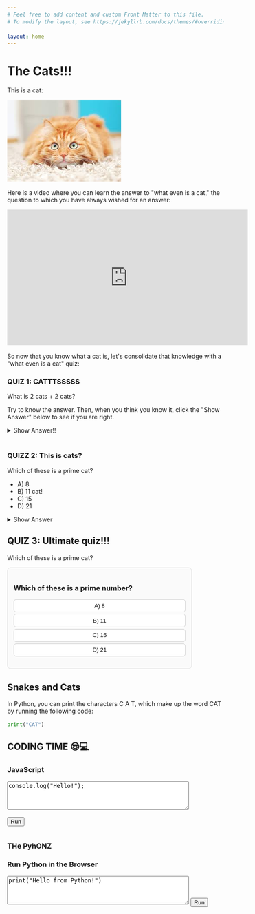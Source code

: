 ```yaml
---
# Feel free to add content and custom Front Matter to this file.
# To modify the layout, see https://jekyllrb.com/docs/themes/#overriding-theme-defaults

layout: home
---
```

# The Cats!!!

This is a cat:

![Cat](images/cat.jpeg)

Here is a video where you can learn the answer to "what even is a cat," the question to which you have always wished for an answer:

<iframe width="560" height="315" src="https://www.youtube.com/embed/laLAaTXGnp0?si=v1qstUcjSGFGL1QG" title="YouTube video player" frameborder="0" allow="accelerometer; autoplay; clipboard-write; encrypted-media; gyroscope; picture-in-picture; web-share" referrerpolicy="strict-origin-when-cross-origin" allowfullscreen></iframe>

So now that you know what a cat is, let's consolidate that knowledge with a "what even is a cat" quiz:

### QUIZ 1: CATTTSSSSS

What is 2 cats + 2 cats?

Try to know the answer. Then, when you think you know it, click the "Show Answer" below to see if you are right.

<details>
  <summary>Show Answer!!</summary>
  <p>CATS CATS CATS CATS</p>
</details>
<br>

### QUIZZ 2: This is cats?

Which of these is a prime cat?

- A) 8  
- B) 11 cat!  
- C) 15  
- D) 21  

<details>
  <summary>Show Answer</summary>
  <p>Correct answer: **B) 11**</p>
</details>

## QUIZ 3: Ultimate quiz!!!

Which of these is a prime cat?

<div class="quiz">
  <h3>Which of these is a prime number?</h3>
  <ul>
    <li><button data-correct="false">A) 8</button></li>
    <li><button data-correct="true">B) 11</button></li>
    <li><button data-correct="false">C) 15</button></li>
    <li><button data-correct="false">D) 21</button></li>
  </ul>
  <p class="feedback"></p>
</div>

<style>
.quiz {
  border: 1px solid #ddd;
  border-radius: 8px;
  padding: 1em;
  margin: 1em 0;
  background: #fafafa;
  max-width: 400px;
}

.quiz ul {
  list-style: none;
  padding: 0;
}

.quiz button {
  display: block;
  width: 100%;
  margin: 0.3em 0;
  padding: 0.5em;
  border: 1px solid #ccc;
  border-radius: 6px;
  background: #fff;
  cursor: pointer;
  transition: background 0.2s;
}

.quiz button:hover {
  background: #f0f0f0;
}

.quiz .feedback {
  margin-top: 0.8em;
  font-weight: bold;
}
</style>

<script>
document.querySelectorAll(".quiz").forEach(quiz => {
  const buttons = quiz.querySelectorAll("button");
  const feedback = quiz.querySelector(".feedback");

  buttons.forEach(btn => {
    btn.addEventListener("click", () => {
      const correct = btn.dataset.correct === "true";
      if (correct) {
        feedback.textContent = "✅ Correct! 11 is a prime number.";
        feedback.style.color = "green";
      } else {
        feedback.textContent = "❌ Incorrect. Try again.";
        feedback.style.color = "red";
      }
    });
  });
});
</script>



## Snakes and Cats

In Python, you can print the characters C A T, which make up the word CAT by running the following code:

```python
print("CAT")
```

## CODING TIME 😎💻

### JavaScript

<textarea id="code" rows="4" cols="50">console.log("Hello!");</textarea>
<button onclick="runCode()">Run</button>
<pre id="output"></pre>

<script>
function runCode() {
  const output = document.getElementById("output");
  output.textContent = ""; // clear previous

  // Temporarily capture console.log
  const oldLog = console.log;
  console.log = (...args) => {
    output.textContent += args.join(" ") + "\n";
  };

  try {
    eval(document.getElementById("code").value);
  } catch (e) {
    output.textContent += "Error: " + e.message;
  }

  // Restore console.log
  console.log = oldLog;
}
</script>

### THe PyhONZ

<h3>Run Python in the Browser</h3>
<textarea id="py-code" rows="4" cols="50">print("Hello from Python!")</textarea>
<button onclick="runPython()">Run</button>
<pre id="py-output"></pre>

<script src="https://cdn.jsdelivr.net/pyodide/v0.24.1/full/pyodide.js"></script>
<script>
  let pyodideReadyPromise = loadPyodide({
    indexURL: "https://cdn.jsdelivr.net/pyodide/v0.24.1/full/"
  });

  async function runPython() {
    const output = document.getElementById("py-output");
    output.textContent = "⏳ Loading Pyodide (first run may take 10–20 seconds)...";

    const pyodide = await pyodideReadyPromise;

    const code = document.getElementById("py-code").value;

    try {
      // Redirect Python stdout to JS
      let results = [];
      pyodide.setStdout({
        batched: (msg) => results.push(msg)
      });
      pyodide.setStderr({
        batched: (msg) => results.push("Error: " + msg)
      });

      await pyodide.runPythonAsync(code);
      output.textContent = results.join("\n") || "(no output)";
    } catch (err) {
      output.textContent = "Error: " + err;
    }
  }
</script>
